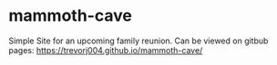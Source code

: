 # mammoth-cave

Simple Site for an upcoming family reunion. Can be viewed on gitbub pages: https://trevorj004.github.io/mammoth-cave/